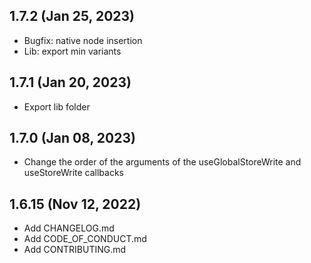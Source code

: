 ## 1.7.2 (Jan 25, 2023)

- Bugfix: native node insertion
- Lib: export min variants

## 1.7.1 (Jan 20, 2023)

- Export lib folder

## 1.7.0 (Jan 08, 2023)

- Change the order of the arguments of the useGlobalStoreWrite and useStoreWrite callbacks

## 1.6.15 (Nov 12, 2022)

- Add CHANGELOG.md
- Add CODE_OF_CONDUCT.md
- Add CONTRIBUTING.md
